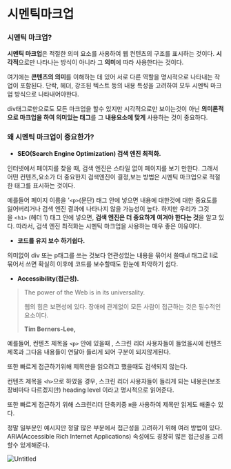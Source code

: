 # 시멘틱마크업
### **시멘틱 마크업?**

**시멘틱 마크업**은 적절한 의미 요소를 사용하여 웹 컨텐츠의 구조를 표시하는 것이다. **시각적**으로만 나타나는 방식이 아니라 그 **의미**에 따라 사용한다는 것이다.

여기에는 **콘텐츠의 의미**를 이해하는 데 있어 서로 다른 역할을 명시적으로 나타내는 작업이 포함된다. 단락, 헤더, 강조된 텍스트 등의 내용 특성을 고려하여 모두 시멘틱 마크업 방식으로 나타내어야한다.

div태그로만으로도 모든 마크업을 할수 있지만 시각적으로만 보이는것이 아닌 **의미론적으로 마크업을 하여 의미있는 태그**를 그 **내용요소에 맞게** 사용하는 것이 중요하다.

### **왜 시멘틱 마크업이 중요한가?**

- **SEO(Search Engine Optimization) 검색 엔진 최적화.**

인터넷에서 페이지를 찾을 때, 검색 엔진은 스타일 없이 페이지를 보기 만한다. 그래서 어떤 컨텐츠,요소가 더 중요한지 검색엔진이 결정,보는 방법은 시멘틱 마크업으로 적절한 태그를 표시하는 것이다.

예를들어 페이지 이름을 '`<p>`(문단) 태그 안에 넣으면 내용에 대한것에 대한 중요도를 잃어버리거나 검색 엔진 결과에 나타나지 않을 가능성이 높다. 하지만 우리가 그것을 `<h1>` (헤더 1) 태그 안에 넣으면, **검색 엔진은 더 중요하게 여겨야 한다는 것**을 알고 있다. 따라서, 검색 엔진 최적화는 시멘틱 마크업을 사용하는 매우 좋은 이유이다.

- **코드를 유지 보수 하기쉽다.**

의미없이 div 또는 p태그를 쓰는 것보다 연관성있는 내용을 묶어서 쓸때ul 태그로 li로 묶어서 쓰면 확실히 이후에 코드를 보수할때도 한눈에 파악하기 쉽다.

- **Accessibility(접근성).**

> The power of the Web is in its universality.
>
>
> 웹의 힘은 보편성에 있다. 장애에 관계없이 모든 사람이 접근하는 것은 필수적인 요소이다.
>
> **Tim Berners-Lee,**
>

예를들어, 컨텐츠 제목을 `<p>` 안에 있을때 , 스크린 리더 사용자들이 들었을시에 컨텐츠 제목과 그다음 내용들이 연달아 들리게 되어 구분이 되지않게된다.

또한 빠르게 접근하기위해 제목만을 읽으려고 했을때도 검색되지 않는다.

컨텐츠 제목을 `<h>`으로 하였을 경우, 스크린 리더 사용자들이 들리게 되는 내용은(보조 장비마다 다르겠지만) heading level 이라고 명시적으로 읽어준다.

또한 빠르게 접근하기 위해 스크린리더 단축키중 `H`을 사용하여 제목만 읽게도 해줄수 있다.

정말 일부분인 예시지만 정말 많은 부분에서 접근성을 고려하기 위해 여러 방법이 있다. ARIA(Accessible Rich Internet Applications) 속성에도 굉장히 많은 접근성을 고려 할수 있게해준다.

![Untitled](IdeaProjects/TIL/JAVA/img/symentic.png)